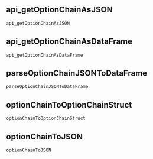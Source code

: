 ## api_getOptionChainAsJSON
```@docs
api_getOptionChainAsJSON
```

## api_getOptionChainAsDataFrame
```@docs
api_getOptionChainAsDataFrame
```

## parseOptionChainJSONToDataFrame
```@docs
parseOptionChainJSONToDataFrame
```

## optionChainToOptionChainStruct
```@docs
optionChainToOptionChainStruct
```

## optionChainToJSON
```@docs
optionChainToJSON
```
